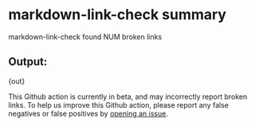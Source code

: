 # markdown-link-check summary

markdown-link-check found NUM broken links

## Output:
{out}

This Github action is currently in beta, and may incorrectly report broken links. To help us improve this Github action, please report any false negatives or false positives by [opening an issue](https://github.com/ipfs/ipfs-docs/issues/new/choose). 